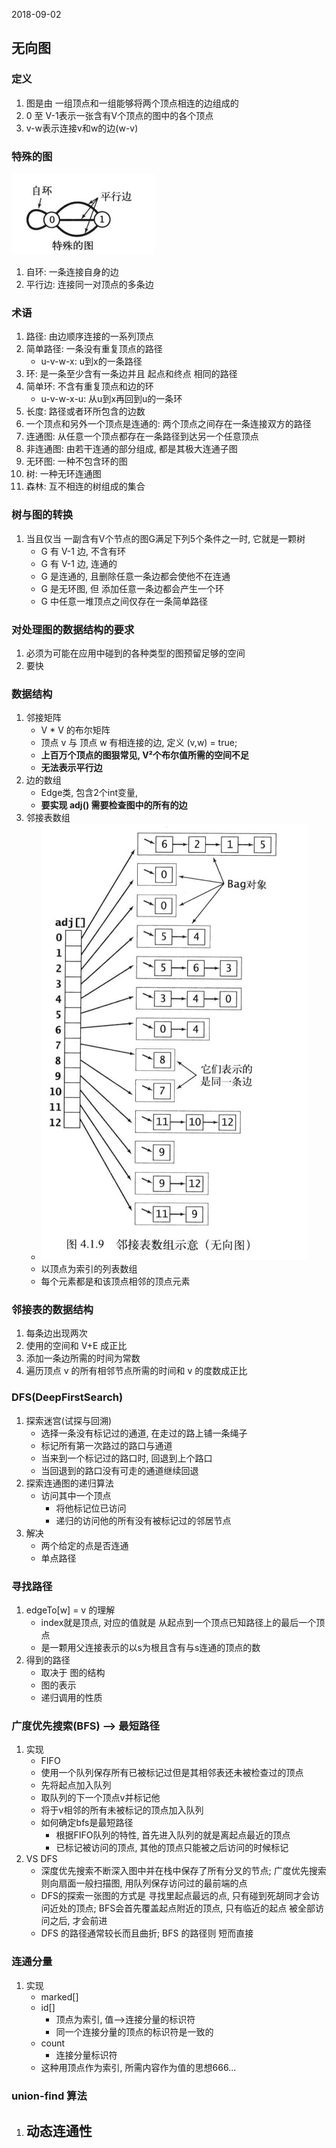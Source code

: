 2018-09-02

## 无向图

### 定义
1. 图是由 一组顶点和一组能够将两个顶点相连的边组成的
2. 0 至 V-1表示一张含有V个顶点的图中的各个顶点
3. v-w表示连接v和w的边(w-v)

### 特殊的图
![](1.jpg)
1. 自环: 一条连接自身的边
2. 平行边: 连接同一对顶点的多条边

### 术语
1. 路径: 由边顺序连接的一系列顶点
2. 简单路径: 一条没有重复顶点的路径
    - u-v-w-x: u到x的一条路径
3. 环: 是一条至少含有一条边并且 起点和终点 相同的路径
4. 简单环: 不含有重复顶点和边的环
    - u-v-w-x-u: 从u到x再回到u的一条环
5. 长度: 路径或者环所包含的边数
6. 一个顶点和另外一个顶点是连通的: 两个顶点之间存在一条连接双方的路径
7. 连通图: 从任意一个顶点都存在一条路径到达另一个任意顶点
8. 非连通图: 由若干连通的部分组成, 都是其极大连通子图
9. 无环图: 一种不包含环的图
10. 树: 一种无环连通图
11. 森林: 互不相连的树组成的集合

### 树与图的转换
1. 当且仅当 一副含有V个节点的图G满足下列5个条件之一时, 它就是一颗树
    - G 有 V-1 边, 不含有环
    - G 有 V-1 边, 连通的
    - G 是连通的, 且删除任意一条边都会使他不在连通
    - G 是无环图, 但 添加任意一条边都会产生一个环
    - G 中任意一堆顶点之间仅存在一条简单路径
    
### 对处理图的数据结构的要求
1. 必须为可能在应用中碰到的各种类型的图预留足够的空间
2. 要快

### 数据结构
1. 邻接矩阵
    - V * V 的布尔矩阵
    - 顶点 v 与 顶点 w 有相连接的边, 定义 (v,w) = true;
    - **上百万个顶点的图狠常见, V²个布尔值所需的空间不足**
    - **无法表示平行边**
2. 边的数组
    - Edge类, 包含2个int变量, 
    - **要实现 adj() 需要检查图中的所有的边**
3. 邻接表数组
    - ![](2.jpg)
    - 以顶点为索引的列表数组
    - 每个元素都是和该顶点相邻的顶点元素

### 邻接表的数据结构
1. 每条边出现两次
2. 使用的空间和 V+E 成正比
3. 添加一条边所需的时间为常数
4. 遍历顶点 v 的所有相邻节点所需的时间和 v 的度数成正比

### DFS(DeepFirstSearch)
1. 探索迷宫(试探与回溯)
    - 选择一条没有标记过的通道, 在走过的路上铺一条绳子
    - 标记所有第一次路过的路口与通道
    - 当来到一个标记过的路口时, 回退到上个路口
    - 当回退到的路口没有可走的通道继续回退
2. 探索连通图的递归算法
    - 访问其中一个顶点
        - 将他标记位已访问
        - 递归的访问他的所有没有被标记过的邻居节点
3. 解决
    - 两个给定的点是否连通
    - 单点路径

### 寻找路径
1. edgeTo[w] = v 的理解
    - index就是顶点, 对应的值就是 从起点到一个顶点已知路径上的最后一个顶点
    - 是一颗用父连接表示的以s为根且含有与s连通的顶点的数
2. 得到的路径
    - 取决于 图的结构
    - 图的表示
    - 递归调用的性质
    
### 广度优先搜索(BFS) --> 最短路径
1. 实现
    - FIFO
    - 使用一个队列保存所有已被标记过但是其相邻表还未被检查过的顶点
    - 先将起点加入队列
    - 取队列的下一个顶点v并标记他
    - 将于v相邻的所有未被标记的顶点加入队列
    - 如何确定bfs是最短路径
        - 根据FIFO队列的特性, 首先进入队列的就是离起点最近的顶点
        - 已标记被访问的顶点, 其他的顶点只能被之后访问的时候标记
2. VS DFS
    - 深度优先搜索不断深入图中并在栈中保存了所有分叉的节点; 广度优先搜索则向扇面一般扫描图, 用队列保存访问过的最前端的点
    - DFS的探索一张图的方式是 寻找里起点最远的点, 只有碰到死胡同才会访问近处的顶点; BFS会首先覆盖起点附近的顶点, 只有临近的起点
    被全部访问之后, 才会前进
    - DFS 的路径通常较长而且曲折; BFS 的路径则 短而直接  
    
### 连通分量
1. 实现
    - marked[]
    - id[]
        - 顶点为索引, 值-->连接分量的标识符
        - 同一个连接分量的顶点的标识符是一致的
    - count
        - 连接分量标识符
    - 这种用顶点作为索引, 所需内容作为值的思想666...
    
### union-find 算法
1. 动态连通性
    - 
    